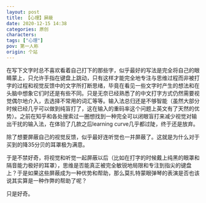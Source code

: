 ```yaml
---
layout: post
title: 【心理】屏蔽
date: 2020-12-15 14:38
categories: 原创
characters: 
tags: ["心理"]
pov: 第一人称
origin: 个站
---
```


在写下文字时总不喜欢看着自己打下的那些字，似乎最好的写法是完全将自己的眼睛蒙上，只允许手指在键盘上跳动，只有这样才能完全地专注与思维过程而非被打字的过程和视觉反馈中的文字所打断思绪，毕竟在看见一些文字时产生的想法和在头脑中想象它们时还是有些不同。只是无奈已经熟悉了的中文打字方式仍然需要视觉偶尔地介入，去选择不常用的词汇等等。输入法总归还是不够智能（虽然大部分时候已经几乎可以做到纯盲打了，这在输入的重码率这个问题上英文有了天然的优势）。之前在知乎和各处搜索过一圈想找到一种完全可以闭眼盲打来减少视觉对输出干扰的输入法，在体验了几款之后learning curve几乎都过陡，终于还是放弃。

除了想要屏蔽自己的视觉反馈，似乎最好连听觉也一并屏蔽了。这就是为什么对于买到的降35分贝的耳罩极为满意。

于是不禁好奇，将视觉和听觉一起屏蔽以后（比如在打字的时候戴上纯黑的眼罩和隔音能力极好的耳罩），思维是否能真正被完全敏锐地局限和专注到指尖的键盘上？于是如果这些屏蔽成为一种优势和帮助，那么莫扎特蒙眼弹琴的表演是否也该说其实算是一种作弊的帮助了呢？

只是好奇。

